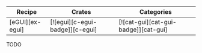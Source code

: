 | Recipe | Crates | Categories |
|--------|--------|------------|
| [eGUI][ex-egui] | [![egui][c-egui-badge]][c-egui] | [![cat-gui][cat-gui-badge]][cat-gui]  |

<div class="hidden">
TODO
</div>
